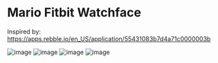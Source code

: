 # Mario Fitbit Watchface

Inspired by: https://apps.rebble.io/en_US/application/55431083b7d4a71c0000003b

![image](https://user-images.githubusercontent.com/3473945/61534005-6a319d80-a9fc-11e9-8271-5044a8b9e00c.png)
![image](https://user-images.githubusercontent.com/3473945/61534036-79b0e680-a9fc-11e9-89a0-bb0c8c63a7c0.png)
![image](https://user-images.githubusercontent.com/3473945/61534290-36a34300-a9fd-11e9-8e87-a4e8366db65b.png)
![image](https://user-images.githubusercontent.com/3473945/61573636-05b82200-aa80-11e9-908e-732dfc80471c.png)
